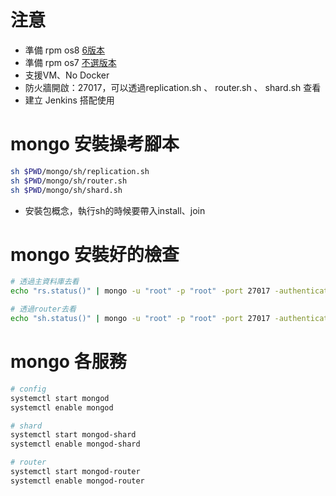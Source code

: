 # 注意
- 準備 rpm os8 [6版本](https://repo.mongodb.org/yum/redhat/8/mongodb-org/6.0/x86_64/RPMS/)
- 準備 rpm os7 [不選版本](https://repo.mongodb.org/yum/redhat/7/mongodb-org/)
- 支援VM、No Docker
- 防火牆開啟：27017，可以透過replication.sh 、 router.sh 、 shard.sh 查看
- 建立 Jenkins 搭配使用

# mongo 安裝操考腳本
```sh
sh $PWD/mongo/sh/replication.sh
sh $PWD/mongo/sh/router.sh
sh $PWD/mongo/sh/shard.sh
```
- 安裝包概念，執行sh的時候要帶入install、join

# mongo 安裝好的檢查
```sh
# 透過主資料庫去看
echo "rs.status()" | mongo -u "root" -p "root" -port 27017 -authenticationDatabase "admin" | grep "stateStr\|name"

# 透過router去看
echo "sh.status()" | mongo -u "root" -p "root" -port 27017 -authenticationDatabase "admin"
```
# mongo 各服務
```sh
# config
systemctl start mongod
systemctl enable mongod

# shard
systemctl start mongod-shard
systemctl enable mongod-shard

# router
systemctl start mongod-router
systemctl enable mongod-router
```
